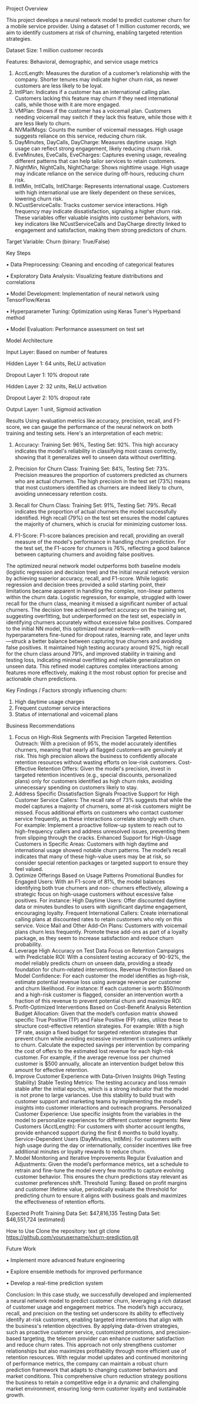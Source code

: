 Project Overview

This project develops a neural network model to predict customer churn for a mobile service provider. Using a dataset of 1 million customer records, we aim to identify customers at risk of churning, enabling targeted retention strategies.

Dataset
Size: 1 million customer records

Features: Behavioral, demographic, and service usage metrics
1. AcctLength: Measures the duration of a customer’s relationship with the company. Shorter tenures may indicate higher churn risk, as newer customers are less likely to be loyal.
2. IntlPlan: Indicates if a customer has an international calling plan. Customers lacking this feature may churn if they need international calls, while those with it are more engaged.
3. VMPlan: Shows if the customer has a voicemail plan. Customers needing voicemail may switch if they lack this feature, while those with it are less likely to churn.
4. NVMailMsgs: Counts the number of voicemail messages. High usage suggests reliance on this service, reducing churn risk.
5. DayMinutes, DayCalls, DayCharge: Measures daytime usage. High usage can reflect strong engagement, likely reducing churn risk.
6. EveMinutes, EveCalls, EveCharges: Captures evening usage, revealing different patterns that can help tailor services to retain customers.
7. NightMin, NightCalls, NightCharge: Shows nighttime usage. High usage may indicate reliance on the service during off-hours, reducing churn risk.
8. IntlMin, IntlCalls, IntlCharge: Represents international usage. Customers with high international use are likely dependent on these services, lowering churn risk.
9. NCustServiceCalls: Tracks customer service interactions. High frequency may indicate dissatisfaction, signaling a higher churn risk.
These variables offer valuable insights into customer behaviors, with key indicators like NCustServiceCalls and DayCharge directly linked to engagement and satisfaction, making them strong predictors of churn.

Target Variable: Churn (binary: True/False)

Key Steps

•	Data Preprocessing: Cleaning and encoding of categorical features

•	Exploratory Data Analysis: Visualizing feature distributions and correlations

•	Model Development: Implementation of neural network using TensorFlow/Keras

•	Hyperparameter Tuning: Optimization using Keras Tuner's Hyperband method

•	Model Evaluation: Performance assessment on test set


Model Architecture

Input Layer: Based on number of features

Hidden Layer 1: 64 units, ReLU activation

Dropout Layer 1: 10% dropout rate

Hidden Layer 2: 32 units, ReLU activation

Dropout Layer 2: 10% dropout rate

Output Layer: 1 unit, Sigmoid activation

Results
Using evaluation metrics like accuracy, precision, recall, and F1-score, we can gauge the performance of the neural network on both training and testing sets. Here's an interpretation of each metric:

1.	Accuracy: Training Set: 96%, Testing Set: 92%. This high accuracy indicates the model's reliability in classifying most cases correctly, showing that it generalizes well to unseen data without overfitting.

2.	Precision for Churn Class: Training Set: 84%, Testing Set: 73%. Precision measures the proportion of customers predicted as churners who are actual churners. The high precision in the test set (73%) means that most customers identified as churners are indeed likely to churn, avoiding unnecessary retention costs.

3.	Recall for Churn Class: Training Set: 91%, Testing Set: 79%. Recall indicates the proportion of actual churners the model successfully identified. High recall (79%) on the test set ensures the model captures the majority of churners, which is crucial for minimizing customer loss.

4.	F1-Score: F1-score balances precision and recall, providing an overall measure of the model's performance in handling churn prediction. For the test set, the F1-score for churners is 76%, reflecting a good balance between capturing churners and avoiding false positives.
   
The optimized neural network model outperforms both baseline models (logistic regression and decision tree) and the initial neural network version by achieving superior accuracy, recall, and F1-score. While logistic regression and decision trees provided a solid starting point, their limitations became apparent in handling the complex, non-linear patterns within the churn data. 
Logistic regression, for example, struggled with lower recall for the churn class, meaning it missed a significant number of actual churners. The decision tree achieved perfect accuracy on the training set, suggesting overfitting, but underperformed on the test set, especially in identifying churners accurately without excessive false positives.
Compared to the initial NN model, this optimized neural network—with hyperparameters fine-tuned for dropout rates, learning rate, and layer units—struck a better balance between capturing true churners and avoiding false positives. It maintained high testing accuracy around 92%, high recall for the churn class around 79%, and improved stability in training and testing loss, indicating minimal overfitting and reliable generalization on unseen data. This refined model captures complex interactions among features more effectively, making it the most robust option for precise and actionable churn predictions.


Key Findings / Factors strongly influencing churn:
1.	High daytime usage charges
2.	Frequent customer service interactions
3.	Status of international and voicemail plans


Business Recommendations
1. Focus on High-Risk Segments with Precision
Targeted Retention Outreach: With a precision of 95%, the model accurately identifies churners, meaning that nearly all flagged customers are genuinely at risk. This high precision allows the business to confidently allocate retention resources without wasting efforts on low-risk customers.
Cost-Effective Retention Offers: Given the model's precision, invest in targeted retention incentives (e.g., special discounts, personalized plans) only for customers identified as high churn risks, avoiding unnecessary spending on customers likely to stay.
2. Address Specific Dissatisfaction Signals
Proactive Support for High Customer Service Callers: The recall rate of 73% suggests that while the model captures a majority of churners, some at-risk customers might be missed. Focus additional efforts on customers who contact customer service frequently, as these interactions correlate strongly with churn. For example:
Implement a proactive follow-up system to reach out to high-frequency callers and address unresolved issues, preventing them from slipping through the cracks.
Enhanced Support for High-Usage Customers in Specific Areas: Customers with high daytime and international usage showed notable churn patterns. The model’s recall indicates that many of these high-value users may be at risk, so consider special retention packages or targeted support to ensure they feel valued.
3. Optimize Offerings Based on Usage Patterns
Promotional Bundles for Engaged Users: With an F1-score of 81%, the model balances identifying both true churners and non- churners effectively, allowing a strategic focus on high-usage customers without excessive false positives. For instance:
High Daytime Users: Offer discounted daytime data or minutes bundles to users with significant daytime engagement, encouraging loyalty.
Frequent International Callers: Create international calling plans at discounted rates to retain customers who rely on this service.
Voice Mail and Other Add-On Plans: Customers with voicemail plans churn less frequently. Promote these add-ons as part of a loyalty package, as they seem to increase satisfaction and reduce churn probability.
4. Leverage High Accuracy on Test Data
Focus on Retention Campaigns with Predictable ROI: With a consistent testing accuracy of 90-92%, the model reliably predicts churn on unseen data, providing a steady foundation for churn-related interventions.
Revenue Protection Based on Model Confidence: For each customer the model identifies as high-risk, estimate potential revenue loss using average revenue per customer and churn likelihood. For instance:
If each customer is worth $50/month and a high-risk customer is flagged, consider an intervention worth a fraction of this revenue to prevent potential churn and maximize ROI.
5. Profit-Optimized Interventions Based on Cost-Benefit Analysis
Retention Budget Allocation: Given that the model’s confusion matrix showed specific True Positive (TP) and False Positive (FP) rates, utilize these to structure cost-effective retention strategies. For example:
With a high TP rate, assign a fixed budget for targeted retention strategies that prevent churn while avoiding excessive investment in customers unlikely to churn.
Calculate the expected savings per intervention by comparing the cost of offers to the estimated lost revenue for each high-risk customer. For example, if the average revenue loss per churned customer is $500 annually, allocate an intervention budget below this amount for effective retention.
6. Improve Customer Experience with Data-Driven Insights (High Testing Stability)
Stable Testing Metrics: The testing accuracy and loss remain stable after the initial epochs, which is a strong indicator that the model is not prone to large variances. Use this stability to build trust with customer support and marketing teams by implementing the model’s insights into customer interactions and outreach programs.
Personalized Customer Experience: Use specific insights from the variables in the model to personalize experiences for different customer segments:
New Customers (AcctLength): For customers with shorter account lengths, provide enhanced support during the first 6 months to build loyalty.
Service-Dependent Users (DayMinutes, IntlMin): For customers with high usage during the day or internationally, consider incentives like free additional minutes or loyalty rewards to reduce churn.
7. Model Monitoring and Iterative Improvements
Regular Evaluation and Adjustments: Given the model’s performance metrics, set a schedule to retrain and fine-tune the model every few months to capture evolving customer behavior. This ensures the churn predictions stay relevant as customer preferences shift.
Threshold Tuning: Based on profit margins and customer lifetime value, periodically evaluate the threshold for predicting churn to ensure it aligns with business goals and maximizes the effectiveness of retention efforts.


Expected Profit
Training Data Set: $47,816,135
Testing Data Set: $46,551,724 (estimated)

How to Use
Clone the repository:
text
git clone https://github.com/yourusername/churn-prediction.git


Future Work

•	Implement more advanced feature engineering

•	Explore ensemble methods for improved performance

•	Develop a real-time prediction system


Conclusion:
In this case study, we successfully developed and implemented a neural network model to predict customer churn, leveraging a rich dataset of customer usage and engagement metrics. The model’s high accuracy, recall, and precision on the testing set underscore its ability to effectively identify at-risk customers, enabling targeted interventions that align with the business's retention objectives.
By applying data-driven strategies, such as proactive customer service, customized promotions, and precision-based targeting, the telecom provider can enhance customer satisfaction and reduce churn rates. This approach not only strengthens customer relationships but also maximizes profitability through more efficient use of retention resources.
With regular model updates and continued monitoring of performance metrics, the company can maintain a robust churn prediction framework that adapts to changing customer behaviors and market conditions. This comprehensive churn reduction strategy positions the business to retain a competitive edge in a dynamic and challenging market environment, ensuring long-term customer loyalty and sustainable growth.

